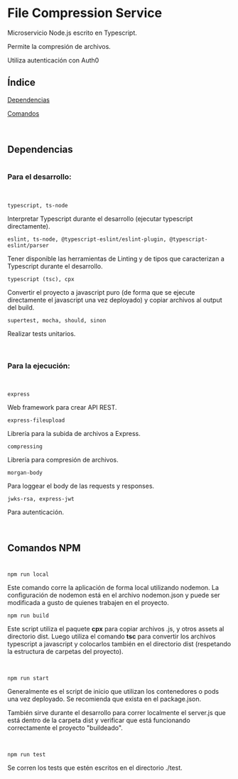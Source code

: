# File Compression Service

Microservicio Node.js escrito en Typescript.

Permite la compresión de archivos.

Utiliza autenticación con Auth0

## Índice
[Dependencias](#dependencias)

[Comandos](#comandos-npm)


<br>

## Dependencias

#

### Para el desarrollo:
<br>

`typescript, ts-node`

Interpretar Typescript durante el desarrollo (ejecutar typescript directamente).

`eslint, ts-node, @typescript-eslint/eslint-plugin, @typescript-eslint/parser`

Tener disponible las herramientas de Linting y de tipos que caracterizan a Typescript durante el desarrollo.

`typescript (tsc), cpx`

Convertir el proyecto a javascript puro (de forma que se ejecute directamente el javascript una vez deployado) y copiar archivos al output del build.

`supertest, mocha, should, sinon`

Realizar tests unitarios.

<br>

### Para la ejecución:
<br>

`express`

Web framework para crear API REST.

`express-fileupload`

Librería para la subida de archivos a Express.

`compressing`

Librería para compresión de archivos.

`morgan-body`

Para loggear el body de las requests y responses.

`jwks-rsa, express-jwt`

Para autenticación.


<br>

## Comandos NPM 
#
`npm run local`

Este comando corre la aplicación de forma local utilizando nodemon. 
La configuración de nodemon está en el archivo nodemon.json y puede ser modificada a gusto de quienes trabajen en el proyecto.
<br>

`npm run build`

Este script utiliza el paquete **cpx** para copiar archivos .js, y otros assets al directorio dist. Luego utiliza el comando **tsc** para convertir los archivos typescript a javascript y colocarlos también en el directorio dist (respetando la estructura de carpetas del proyecto).

<br>

`npm run start`

Generalmente es el script de inicio que utilizan los contenedores o pods una vez deployado. Se recomienda que exista en el package.json.

También sirve durante el desarrollo para correr localmente el server.js que está dentro de la carpeta dist y verificar que está funcionando correctamente el proyecto "buildeado".

<br>

`npm run test`

Se corren los tests que estén escritos en el directorio ./test.